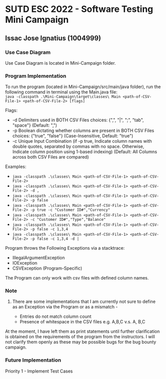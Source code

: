 # SUTD ESC 2022 - Software Testing Mini Campaign

## Issac Jose Ignatius (1004999)

### Use Case Diagram

Use Case Diagram is located in Mini-Campaign folder.

### Program Implementation

To run the program (located in Mini-Campaign/src/main/java folder), run the following command in terminal using the Main.java file: \
`java -classpath .\Mini-Campaign\target\classes\ Main <path-of-CSV-File-1> <path-of-CSV-File-2> [flags]`

Flags:

  - -d    Delimiters used in BOTH CSV Files                                      choices: {",", "|", ";", "tab", "space"} (Default: ",")
  - -p    Boolean dictating whether columns are present in BOTH CSV Files        choices: {"true", "false"} (Case-Insensitive, Default: "true")
  - -c    Unique Input Combination    (if -p true, Indicate column names with double quotes, separated by commas with no space. Otherwise, Indicate column position using 1-based indexing) (Default: All Columns across both CSV Files are compared)

Examples:
  - `java -classpath .\classes\ Main <path-of-CSV-File-1> <path-of-CSV-File-2>`
  - `java -classpath .\classes\ Main <path-of-CSV-File-1> <path-of-CSV-File-2> -d ,`
  - `java -classpath .\classes\ Main <path-of-CSV-File-1> <path-of-CSV-File-2> -p false`
  - `java -classpath .\classes\ Main <path-of-CSV-File-1> <path-of-CSV-File-2> -p true -c "Customer ID#","Currency"`
  - `java -classpath .\classes\ Main <path-of-CSV-File-1> <path-of-CSV-File-2> -c "Customer ID#","Type","Balance"`
  - `java -classpath .\classes\ Main <path-of-CSV-File-1> <path-of-CSV-File-2> -p false -c 1,3,4`
  - `java -classpath .\classes\ Main <path-of-CSV-File-1> <path-of-CSV-File-2> -p false -c 1,3,4 -d |`

Program throws the Following Exceptions via a stacktrace:

- IllegalArgumentException
- IOException
- CSVException (Program-Specific)

The Program can only work with csv files with defined column names.

### Note 

1. There are some implementations that I am currently not sure to define as an Exception via the Program or as a mismatch -

    - Entries do not match column count
    - Presence of whitespace in the CSV files e.g. A,B,C v.s. A, B,C

At the moment, I have left them as print statements until further clarification is obtained on the requirements of the program from the instructors. I will not clarify them openly as these may be possible bugs for the bug bounty campaign.

### Future Implementation

Priority 1 - Implement Test Cases
